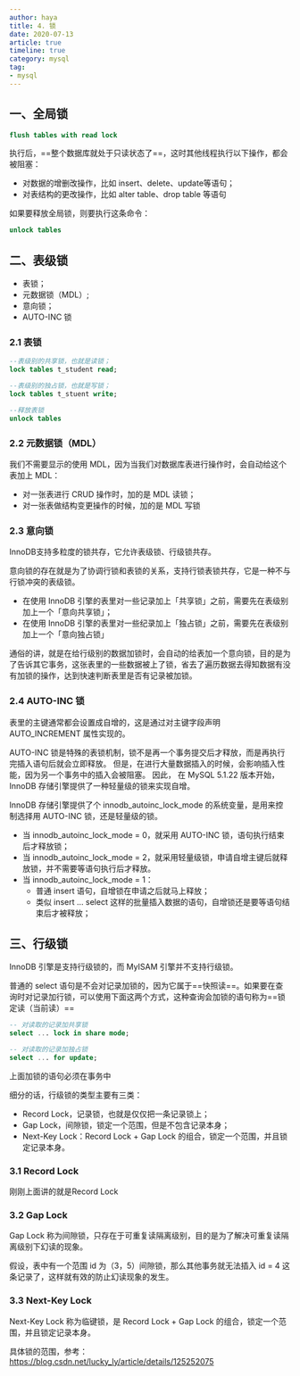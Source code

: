 ```yaml
---
author: haya
title: 4. 锁
date: 2020-07-13
article: true
timeline: true
category: mysql
tag:
- mysql
---
```


## 一、全局锁

```sql
flush tables with read lock
```

执行后，==整个数据库就处于只读状态了==，这时其他线程执行以下操作，都会被阻塞：
- 对数据的增删改操作，比如 insert、delete、update等语句；
- 对表结构的更改操作，比如 alter table、drop table 等语句

如果要释放全局锁，则要执行这条命令：
```sql
unlock tables
```

## 二、表级锁

- 表锁；
- 元数据锁（MDL）;
- 意向锁；
- AUTO-INC 锁

### 2.1 表锁

```sql
--表级别的共享锁，也就是读锁；
lock tables t_student read;

--表级别的独占锁，也就是写锁；
lock tables t_stuent write;

--释放表锁
unlock tables
```

### 2.2 元数据锁（MDL）

我们不需要显示的使用 MDL，因为当我们对数据库表进行操作时，会自动给这个表加上 MDL：
- 对一张表进行 CRUD 操作时，加的是 MDL 读锁；
- 对一张表做结构变更操作的时候，加的是 MDL 写锁

### 2.3 意向锁
InnoDB支持多粒度的锁共存，它允许表级锁、行级锁共存。

意向锁的存在就是为了协调行锁和表锁的关系，支持行锁表锁共存，它是一种不与行锁冲突的表级锁。


- 在使用 InnoDB 引擎的表里对一些记录加上「共享锁」之前，需要先在表级别加上一个「意向共享锁」；
- 在使用 InnoDB 引擎的表里对一些纪录加上「独占锁」之前，需要先在表级别加上一个「意向独占锁」

通俗的讲，就是在给行级别的数据加锁时，会自动的给表加一个意向锁，目的是为了告诉其它事务，这张表里的一些数据被上了锁，省去了遍历数据去得知数据有没有加锁的操作，达到快速判断表里是否有记录被加锁。

### 2.4 AUTO-INC 锁

表里的主键通常都会设置成自增的，这是通过对主键字段声明 AUTO_INCREMENT 属性实现的。

AUTO-INC 锁是特殊的表锁机制，锁不是再一个事务提交后才释放，而是再执行完插入语句后就会立即释放。
但是，在进行大量数据插入的时候，会影响插入性能，因为另一个事务中的插入会被阻塞。
因此， 在 MySQL 5.1.22 版本开始，InnoDB 存储引擎提供了一种轻量级的锁来实现自增。

InnoDB 存储引擎提供了个 innodb_autoinc_lock_mode 的系统变量，是用来控制选择用 AUTO-INC 锁，还是轻量级的锁。
- 当 innodb_autoinc_lock_mode = 0，就采用 AUTO-INC 锁，语句执行结束后才释放锁；
- 当 innodb_autoinc_lock_mode = 2，就采用轻量级锁，申请自增主键后就释放锁，并不需要等语句执行后才释放。
- 当 innodb_autoinc_lock_mode = 1：
  - 普通 insert 语句，自增锁在申请之后就马上释放；
  - 类似 insert … select 这样的批量插入数据的语句，自增锁还是要等语句结束后才被释放；

## 三、行级锁
InnoDB 引擎是支持行级锁的，而 MyISAM 引擎并不支持行级锁。

普通的 select 语句是不会对记录加锁的，因为它属于==快照读==。如果要在查询时对记录加行锁，可以使用下面这两个方式，这种查询会加锁的语句称为==锁定读（当前读）==

```sql
-- 对读取的记录加共享锁
select ... lock in share mode;

-- 对读取的记录加独占锁
select ... for update;
```

上面加锁的语句必须在事务中

细分的话，行级锁的类型主要有三类：
- Record Lock，记录锁，也就是仅仅把一条记录锁上；
- Gap Lock，间隙锁，锁定一个范围，但是不包含记录本身；
- Next-Key Lock：Record Lock + Gap Lock 的组合，锁定一个范围，并且锁定记录本身。

### 3.1 Record Lock

刚刚上面讲的就是Record Lock

### 3.2 Gap Lock
Gap Lock 称为间隙锁，只存在于可重复读隔离级别，目的是为了解决可重复读隔离级别下幻读的现象。

假设，表中有一个范围 id 为（3，5）间隙锁，那么其他事务就无法插入 id = 4 这条记录了，这样就有效的防止幻读现象的发生。

### 3.3 Next-Key Lock
Next-Key Lock 称为临键锁，是 Record Lock + Gap Lock 的组合，锁定一个范围，并且锁定记录本身。

具体锁的范围，参考：https://blog.csdn.net/lucky_ly/article/details/125252075
